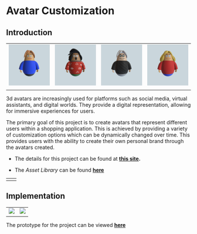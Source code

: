 # Avatar Customization

## Introduction

| | | | |
|-|-|-|-|
| <img src="./images/custom0.png"> | <img src="./images/custom1.png"> | <img src="./images/custom2.png"> | <img src="./images/custom3.png"> |
|||||

3d avatars are increasingly used for platforms such as social media, virtual assistants, and digital worlds. They provide a digital representation, allowing for immersive experiences for users.

The primary goal of this project is to create avatars that represent different users within a shopping application. This is achieved by providing a variety of customization options which can be dynamically changed over time. This provides users with the ability to create their own personal brand through the avatars created.

* The details for this project can be found at **[this site](https://matthewkwok.myportfolio.com/digital-avatar-project).**

* The *Asset Library* can be found **[here](https://guannan-kwok.github.io/assetLibrary/assetLibrary.html)**


<script type="module" src="https://unpkg.com/@google/model-viewer/dist/model-viewer.js">
</script>

| | | 
|-|-|
| <model-viewer disable-tap disable-pan style="background-color:grey; width: 32rem; height: 32rem" id="logo" ar interaction-prompt="none" camera-controls touch-action="pan-y" src="./avatar_site/models/ar_avatar.glb" shadow-intensity="1" camera-orbit="-23deg 80deg" alt="Kirby" poster="" skybox-image="./avatar_site/lights/san_giuseppe_bridge.hdr" environment-image="./avatar_site/lights/san_giuseppe_bridge.hdr" > </model-viewer> | <model-viewer disable-tap disable-pan style="background-color:grey; width: 32rem; height: 32rem" id="logo" ar interaction-prompt="none" camera-controls touch-action="pan-y" src="./avatar_site/models/default_avatar.glb" shadow-intensity="1" camera-orbit="-115deg 80deg" alt="Kirby" poster="" skybox-image="./avatar_site/lights/san_giuseppe_bridge.hdr" environment-image="./avatar_site/lights/san_giuseppe_bridge.hdr" > </model-viewer> |



## Implementation

| | |
|:-------------------------:|:-------------------------:|
| <img src="https://cdn.myportfolio.com/1846b50444068c8131888dd7ddb68eb6/b243e738-f3b0-4482-a11f-d0f656744d32_rw_1920.png?h=09b229fc69c7bc416b166e416287aa32">  | <img src="https://cdn.myportfolio.com/1846b50444068c8131888dd7ddb68eb6/c89b95cd-fc02-43dd-80b9-b0003c07af0a_rw_1920.png?h=54a60f0922aac720fd54a576e34efb39"> |

The prototype for the project can be viewed **[here](./avatar_site/index.html)**
